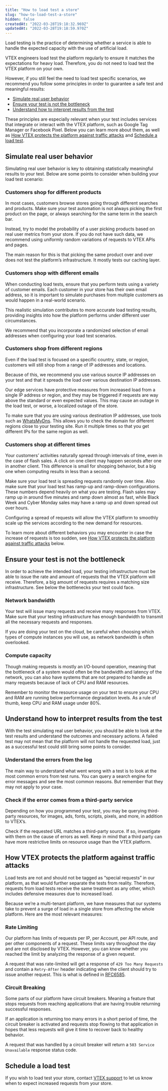 ```yaml
---
title: "How to load test a store"
slug: "how-to-load-test-a-store"
hidden: false
createdAt: "2022-03-28T19:18:32.969Z"
updatedAt: "2022-03-28T19:18:59.970Z"
---
```

Load testing is the practice of determining whether a service is able to handle the expected capacity with the use of artificial load.

VTEX engineers load test the platform regularly to ensure it matches the expectations for heavy load. Therefore, you do not need to load test the VTEX platform on your own.

However, if you still feel the need to load test specific scenarios, we recommend you follow some principles in order to guarantee a safe test and meaningful results:

- [Simulate real user behavior](#simulate-real-user-behavior)
- [Ensure your test is not the bottleneck](#ensure-your-test-is-not-the-bottleneck)
- [Understand how to interpret results from the test](#understand-how-to-interpret-results-from-the-test)

These principles are especially relevant when your test includes services that integrate or interact with the VTEX platform, such as Google Tag Manager or Facebook Pixel. Below you can learn more about them, as well as [How VTEX protects the platform against traffic attacks](#how-vtex-protects-the-platform-against-traffic-attacks) and [Schedule a load test](#schedule-a-load-test).

## Simulate real user behavior

Simulating real user behavior is key to obtaining statistically meaningful results to your test. Below are some points to consider when building your load test scenario:

### Customers shop for different products

In most cases, customers browse stores going through different searches and products. Make sure your test automation is not always picking the first product on the page, or always searching for the same term in the search bar.

Instead, try to model the probability of a user picking products based on real user metrics from your store. If you do not have such data, we recommend using uniformly random variations of requests to VTEX APIs and pages.

The main reason for this is that picking the same product over and over does not test the platform’s infrastructure. It mostly tests our caching layer.

### Customers shop with different emails

When conducting load tests, ensure that you perform tests using a variety of customer emails. Each customer in your store has their own email address, so it is important to simulate purchases from multiple customers as would happen in a real-world scenario.

This realistic simulation contributes to more accurate load testing results, providing insights into how the platform performs under different user circumstances.

We recommend that you incorporate a randomized selection of email addresses when configuring your load test scenarios.

### Customers shop from different regions

Even if the load test is focused on a specific country, state, or region, customers will still shop from a range of IP addresses and locations.

Because of this, we recommend you use various source IP addresses on your test and that it spreads the load over various destination IP addresses.

Our edge services have protective measures from increased load from a single IP address or region, and they may be triggered if requests are way above the standard or even expected values. This may cause an outage in the load test, or worse, a localized outage of the store.

To make sure that you are using various destination IP addresses, use tools such as [WhatsMyDns](https://www.whatsmydns.net/#A/). This allows you to check the domain for different regions close to your testing site. Run it multiple times so that you get different IPs for the same region as well.

### Customers shop at different times

Your customers’ activities naturally spread through intervals of time, even in the case of flash sales. A click on one client may happen seconds after one in another client. This difference is small for shopping behavior, but a big one when computing results in less than a second.

Make sure your load test is spreading requests randomly over time. Also make sure that your load test has ramp-up and ramp-down configurations. These numbers depend heavily on what you are testing. Flash sales may ramp up in around five minutes and ramp down almost as fast, while Black Week and Cyber Monday sales may have a ramp up and down spread out over hours.

Configuring a spread of requests will allow the VTEX platform to smoothly scale up the services according to the new demand for resources. 

To learn more about different behaviors you may encounter in case the increase of requests is too sudden, see [How VTEX protects the platform against traffic attacks](#how-vtex-protects-the-platform-against-traffic-attacks) below. 

## Ensure your test is not the bottleneck

In order to achieve the intended load, your testing infrastructure must be able to issue the rate and amount of requests that the VTEX platform will receive. Therefore, a big amount of requests requires a matching size infrastructure. See below the bottlenecks your test could face.

### Network bandwidth

Your test will issue many requests and receive many responses from VTEX. Make sure that your testing infrastructure has enough bandwidth to transmit all the necessary requests and responses.

If you are doing your test on the cloud, be careful when choosing which types of compute instances you will use, as network bandwidth is often overlooked.

### Compute capacity

Though making requests is mostly an I/O-bound operation, meaning that the bottleneck of a system would often be the bandwidth and latency of the network, you can also have systems that are not prepared to handle as many requests because of lack of CPU and RAM resources.

Remember to monitor the resource usage on your test to ensure your CPU and RAM are running below performance degradation levels. As a rule of thumb, keep CPU and RAM usage under 80%.

## Understand how to interpret results from the test

With the test simulating real user behavior, you should be able to look at the test results and understand the outcomes and necessary actions. A failed test may not mean that the platform will not handle the requested load, just as a successful test could still bring some points to consider.

### Understand the errors from the log

The main way to understand what went wrong with a test is to look at the most common errors from test runs. You can query a search engine for error messages and see the most common reasons. But remember that they may not apply to your case.

### Check if the error comes from a third-party service

Depending on how you programmed your test, you may be querying third-party resources, for images, ads, fonts, scripts, pixels, and more, in addition to VTEX’s.

Check if the requested URL matches a third-party source. If so, investigate with them on the cause of errors as well. Keep in mind that a third party can have more restrictive limits on resource usage than the VTEX platform.

## How VTEX protects the platform against traffic attacks

Load tests are not and should not be tagged as “special requests” in our platform, as that would further separate the tests from reality. Therefore, requests from load tests receive the same treatment as any other, which includes defensive measures due to increased load.

Because we’re a multi-tenant platform, we have measures that our systems take to prevent a surge of load in a single store from affecting the whole platform. Here are the most relevant measures:

### Rate Limiting

Our platform has limits of requests per IP, per Account, per API route, and per other components of a request. These limits vary throughout the day and are not disclosed by VTEX. However, you can know whether you reached the limit by analyzing the response of a given request.

A request that was rate-limited will get a response of `429 Too Many Requests` and contain a `Retry-After` header indicating when the client should try to issue another request. This is what is defined in [RFC6585](https://httpstatuses.com/429).

### Circuit Breaking

Some parts of our platform have circuit breakers. Meaning a feature that stops requests from reaching applications that are having trouble returning successful responses. 

If an application is returning too many errors in a short period of time, the circuit breaker is activated and requests stop flowing to that application in hopes that less requests will give it time to recover back to healthy behavior.
    
A request that was handled by a circuit breaker will return a `503 Service Unavailable` response status code.

## Schedule a load test

If you wish to load test your store, contact [VTEX support](https://help.vtex.com/en/support) to let us know when to expect increased requests from your store.
